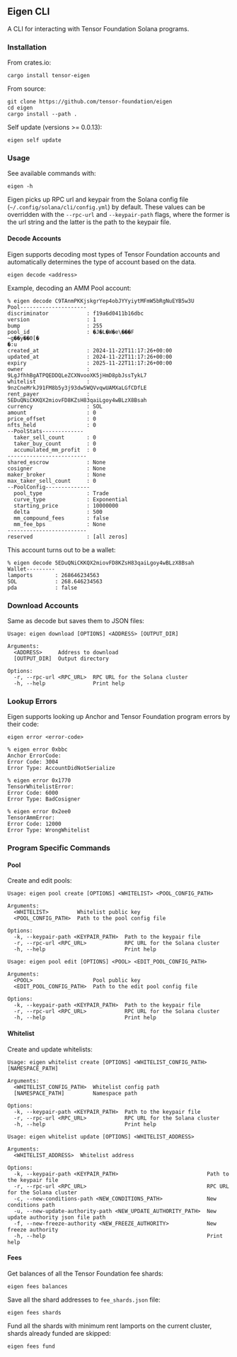 ## Eigen CLI

A CLI for interacting with Tensor Foundation Solana programs.

### Installation

From crates.io:

```
cargo install tensor-eigen
```

From source:

```
git clone https://github.com/tensor-foundation/eigen
cd eigen
cargo install --path .
```

Self update (versions >= 0.0.13):

```
eigen self update
```

### Usage

See available commands with:

```
eigen -h
```

Eigen picks up RPC url and keypair from the Solana config file (`~/.config/solana/cli/config.yml`) by default.
These values can be overridden with the `--rpc-url` and `--keypair-path` flags, where the former is the url string and the latter is the path to the keypair file.

#### Decode Accounts

Eigen supports decoding most types of Tensor Foundation accounts and automatically determines the type of account based on the data.


```
eigen decode <address>
```

Example, decoding an AMM Pool account:

```
% eigen decode C9TAnmPKKjskgrYep4obJYYyiytMFmW5bRgNuEYB5w3U
Pool---------------------
discriminator            : f19a6d0411b16dbc
version                  : 1
bump                     : 255
pool_id                  : �J�L�W�e\���F
~g��y��0[�
�:u
created_at               : 2024-11-22T11:17:26+00:00
updated_at               : 2024-11-22T11:17:26+00:00
expiry                   : 2025-11-22T11:17:26+00:00
owner                    : 9LgJfhhBgATPQEDDQLeZCXNvooXK5jHmD8pbJssTykL7
whitelist                : 9nzCneMrkJ91FM8b5y3j93dw5WQVvqwUAMXaLGfCDfLE
rent_payer               : 5EDuQNiCKKQX2miovFD8KZsH83qaiLgoy4wBLzX8Bsah
currency                 : SOL
amount                   : 0
price_offset             : 0
nfts_held                : 0
--PoolStats-------------
  taker_sell_count       : 0
  taker_buy_count        : 0
  accumulated_mm_profit  : 0
-------------------------
shared_escrow            : None
cosigner                 : None
maker_broker             : None
max_taker_sell_count     : 0
--PoolConfig--------------
  pool_type              : Trade
  curve_type             : Exponential
  starting_price         : 10000000
  delta                  : 500
  mm_compound_fees       : false
  mm_fee_bps             : None
-------------------------
reserved                 : [all zeros]
```

This account turns out to be a wallet:

```
% eigen decode 5EDuQNiCKKQX2miovFD8KZsH83qaiLgoy4wBLzX8Bsah
Wallet---------
lamports       : 268646234563
SOL            : 268.646234563
pda            : false
```

### Download Accounts

Same as decode but saves them to JSON files:

```
Usage: eigen download [OPTIONS] <ADDRESS> [OUTPUT_DIR]

Arguments:
  <ADDRESS>     Address to download
  [OUTPUT_DIR]  Output directory

Options:
  -r, --rpc-url <RPC_URL>  RPC URL for the Solana cluster
  -h, --help               Print help
```


### Lookup Errors

Eigen supports looking up Anchor and Tensor Foundation program errors by their code:

```
eigen error <error-code>
```

```
% eigen error 0xbbc
Anchor ErrorCode:
Error Code: 3004
Error Type: AccountDidNotSerialize
```

```
% eigen error 0x1770
TensorWhitelistError:
Error Code: 6000
Error Type: BadCosigner
```

```
% eigen error 0x2ee0
TensorAmmError:
Error Code: 12000
Error Type: WrongWhitelist
```


### Program Specific Commands

#### Pool

Create and edit pools:

```
Usage: eigen pool create [OPTIONS] <WHITELIST> <POOL_CONFIG_PATH>

Arguments:
  <WHITELIST>         Whitelist public key
  <POOL_CONFIG_PATH>  Path to the pool config file

Options:
  -k, --keypair-path <KEYPAIR_PATH>  Path to the keypair file
  -r, --rpc-url <RPC_URL>            RPC URL for the Solana cluster
  -h, --help                         Print help
```

```
Usage: eigen pool edit [OPTIONS] <POOL> <EDIT_POOL_CONFIG_PATH>

Arguments:
  <POOL>                   Pool public key
  <EDIT_POOL_CONFIG_PATH>  Path to the edit pool config file

Options:
  -k, --keypair-path <KEYPAIR_PATH>  Path to the keypair file
  -r, --rpc-url <RPC_URL>            RPC URL for the Solana cluster
  -h, --help                         Print help
```

#### Whitelist

Create and update whitelists:

```
Usage: eigen whitelist create [OPTIONS] <WHITELIST_CONFIG_PATH> [NAMESPACE_PATH]

Arguments:
  <WHITELIST_CONFIG_PATH>  Whitelist config path
  [NAMESPACE_PATH]         Namespace path

Options:
  -k, --keypair-path <KEYPAIR_PATH>  Path to the keypair file
  -r, --rpc-url <RPC_URL>            RPC URL for the Solana cluster
  -h, --help                         Print help
```

```
Usage: eigen whitelist update [OPTIONS] <WHITELIST_ADDRESS>

Arguments:
  <WHITELIST_ADDRESS>  Whitelist address

Options:
  -k, --keypair-path <KEYPAIR_PATH>                            Path to the keypair file
  -r, --rpc-url <RPC_URL>                                      RPC URL for the Solana cluster
  -c, --new-conditions-path <NEW_CONDITIONS_PATH>              New conditions path
  -u, --new-update-authority-path <NEW_UPDATE_AUTHORITY_PATH>  New update authority json file path
  -f, --new-freeze-authority <NEW_FREEZE_AUTHORITY>            New freeze authority
  -h, --help                                                   Print help
```

#### Fees

Get balances of all the Tensor Foundation fee shards:

```
eigen fees balances
```

Save all the shard addresses to `fee_shards.json` file:

```
eigen fees shards
```

Fund all the shards with minimum rent lamports on the current cluster, shards already funded are skipped:

```
eigen fees fund
```
